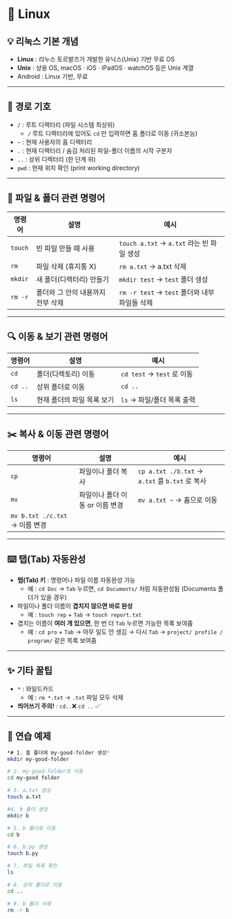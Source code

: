 # 🐧 Linux

## 💡 리눅스 기본 개념

- **Linux** : 리누스 토르발즈가 개발한 유닉스(Unix) 기반 무료 OS
- **Unix** : 상용 OS, macOS · iOS · iPadOS · watchOS 등은 Unix 계열
- Android : Linux 기반, 무료

---

## 🧭 경로 기호

- `/` : 루트 디렉터리 (파일 시스템 최상위)
    - `/` 루트 디렉터리에 있어도 `cd` 만 입력하면 홈 폴더로 이동 (귀소본능)
- `~` : 현재 사용자의 홈 디렉터리
- `.` : 현재 디렉터리 / 숨김 처리된 파일-폴더 이름의 시작 구분자
- `..` : 상위 디렉터리 (한 단계 위)
- `pwd` : 현재 위치 확인 (print working directory)

---

## 📁 파일 & 폴더 관련 명령어

| 명령어 | 설명 | 예시 |
| --- | --- | --- |
| `touch` | 빈 파일 만들 때 사용 | `touch a.txt` → `a.txt` 라는 빈 파일 생성 |
| `rm` | 파일 삭제 (휴지통 X) | `rm a.txt` → a.txt 삭제 |
| `mkdir` | 새 폴더(디렉터리) 만들기 | `mkdir test` → `test` 폴더 생성 |
| `rm -r` | 폴더와 그 안의 내용까지 전부 삭제 | `rm -r test` → `test` 폴더와 내부 파일들 삭제 |

---

## 🔍 이동 & 보기 관련 명령어

| 명령어 | 설명 | 예시 |
| --- | --- | --- |
| `cd` | 폴더(디렉토리) 이동 | `cd test` → `test` 로 이동 |
| `cd ..` | 상위 폴더로 이동 | `cd ..` |
| `ls` | 현재 폴더의 파일 목록 보기 | `ls` → 파일/폴더 목록 출력 |

---

## ✂️ 복사 & 이동 관련 명령어

| 명령어 | 설명 | 예시 |
| --- | --- | --- |
| `cp` | 파일이나 폴더 복사 | `cp a.txt ./b.txt` → `a.txt` 를 `b.txt` 로 복사 |
| `mv` | 파일이나 폴더 이동 or 이름 변경 | `mv a.txt ~` → 홈으로 이동
`mv b.txt ./c.txt` → 이름 변경 |

---

## ⌨️ 탭(Tab) 자동완성

- **탭(Tab) 키** : 명령어나 파일 이름 자동완성 가능
    - 예 : `cd Doc` → `Tab` 누르면, `cd Documents/` 처럼 자동완성됨 (Documents 폴더가 있을 경우)
- 파일이나 폴더 이름이 **겹치지 않으면 바로 완성**
    - 예 : `touch rep` + `Tab` → `touch report.txt`
- 겹치는 이름이 **여러 개 있으면**, 한 번 더 `Tab` 누르면 가능한 목록 보여줌
    - 예 : `cd pro` + `Tab` → 아무 일도 안 생김 → 다시 `Tab` → `project/ profile / program/` 같은 목록 보여줌

---

## ✨ 기타 꿀팁

- `*` : 와일드카드
    - 예 : `rm *.txt` → `.txt` 파일 모두 삭제
- **띄어쓰기 주의!** : `cd..`❌  `cd ..` ✅

---

## 🧩 연습 예제

```bash
*# 1. 홈 폴더에 my-good-folder 생성*
mkdir my-good-folder

# 2. my-good-folder로 이동
cd my-good folder

# 3. a.txt 생성
touch a.txt

#4. b 폴더 생성
mkdir b

# 5. b 폴더로 이동
cd b

# 6. b.py 생성
touch b.py

# 7. 파일 목록 확인
ls

# 8. 상위 폴더로 이동
cd ..

# 9. b 폴더 삭제
rm -r b
```